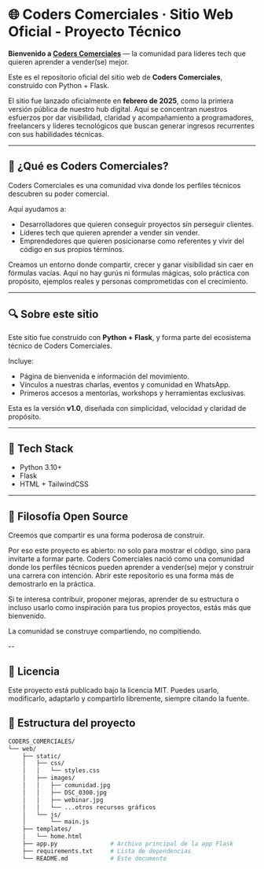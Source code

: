 # 🌐 Coders Comerciales · Sitio Web Oficial - Proyecto Técnico

**Bienvenido a [Coders Comerciales](https://coderscomerciales.com)** — la comunidad para líderes tech que quieren aprender a vender(se) mejor.

Este es el repositorio oficial del sitio web de **Coders Comerciales**, construido con Python + Flask.  

El sitio fue lanzado oficialmente en **febrero de 2025**, como la primera versión pública de nuestro hub digital. Aquí se concentran nuestros esfuerzos por dar visibilidad, claridad y acompañamiento a programadores, freelancers y líderes tecnológicos que buscan generar ingresos recurrentes con sus habilidades técnicas.

---

## 🧠 ¿Qué es Coders Comerciales?

Coders Comerciales es una comunidad viva donde los perfiles técnicos descubren su poder comercial.

Aquí ayudamos a:
- Desarrolladores que quieren conseguir proyectos sin perseguir clientes.
- Líderes tech que quieren aprender a vender sin vender.
- Emprendedores que quieren posicionarse como referentes y vivir del código en sus propios términos.

Creamos un entorno donde compartir, crecer y ganar visibilidad sin caer en fórmulas vacías. Aquí no hay gurús ni fórmulas mágicas, solo práctica con propósito, ejemplos reales y personas comprometidas con el crecimiento.

---

## 🔍 Sobre este sitio

Este sitio fue construido con **Python + Flask**, y forma parte del ecosistema técnico de Coders Comerciales.

Incluye:
- Página de bienvenida e información del movimiento.
- Vínculos a nuestras charlas, eventos y comunidad en WhatsApp.
- Primeros accesos a mentorías, workshops y herramientas exclusivas.

Esta es la versión **v1.0**, diseñada con simplicidad, velocidad y claridad de propósito.

---

## 🚀 Tech Stack

- Python 3.10+
- Flask
- HTML + TailwindCSS

---
## 🤝 Filosofía Open Source

Creemos que compartir es una forma poderosa de construir.

Por eso este proyecto es abierto: no solo para mostrar el código, sino para invitarte a formar parte.
Coders Comerciales nació como una comunidad donde los perfiles técnicos pueden aprender a vender(se) mejor y construir una carrera con intención. Abrir este repositorio es una forma más de demostrarlo en la práctica.

Si te interesa contribuir, proponer mejoras, aprender de su estructura o incluso usarlo como inspiración para tus propios proyectos, estás más que bienvenido.

La comunidad se construye compartiendo, no compitiendo.

--
## 🤝 Licencia

Este proyecto está publicado bajo la licencia MIT.
Puedes usarlo, modificarlo, adaptarlo y compartirlo libremente, siempre citando la fuente.

## 📂 Estructura del proyecto

```bash
CODERS_COMERCIALES/
└── web/
    ├── static/
    │   ├── css/
    │   │   └── styles.css
    │   ├── images/
    │   │   ├── comunidad.jpg
    │   │   ├── DSC_0300.jpg
    │   │   ├── webinar.jpg
    │   │   └── ...otros recursos gráficos
    │   └── js/
    │       └── main.js
    ├── templates/
    │   └── home.html
    ├── app.py               # Archivo principal de la app Flask
    ├── requirements.txt     # Lista de dependencias
    └── README.md            # Este documento
